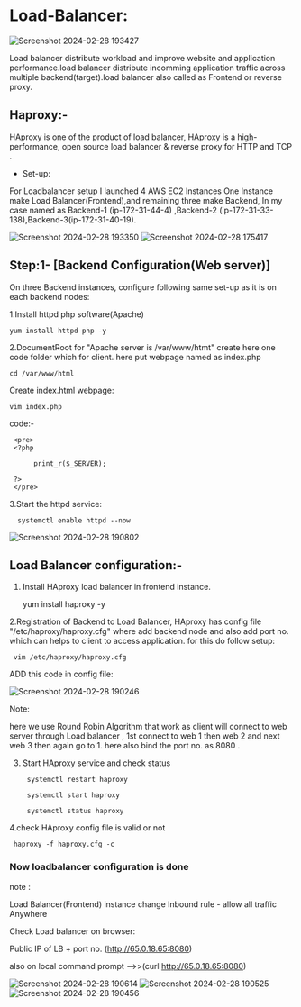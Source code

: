 # Load-Balancer:
![Screenshot 2024-02-28 193427](https://github.com/Pratikshinde55/Load-Balancer/assets/145910708/e31a4593-3fd0-4421-9c51-ec6dc7210730)

Load balancer distribute workload and improve website and application performance.load balancer distribute incomming application traffic across multiple backend(target).load balancer also called as Frontend or 
reverse proxy.

## Haproxy:-
HAproxy is one of the product of load balancer, HAproxy is a high-performance, open source load balancer & reverse proxy for HTTP and TCP .

- Set-up:

For Loadbalancer setup I launched 4 AWS EC2 Instances One Instance make Load Balancer(Frontend),and remaining
three make Backend, In my case named as Backend-1 (ip-172-31-44-4) ,Backend-2 (ip-172-31-33-138),Backend-3(ip-172-31-40-19).

![Screenshot 2024-02-28 193350](https://github.com/Pratikshinde55/Load-Balancer/assets/145910708/61be7c3a-fdf8-4947-a775-1b777215eeab)
![Screenshot 2024-02-28 175417](https://github.com/Pratikshinde55/Load-Balancer/assets/145910708/f56ea353-28d4-46c4-8ef2-4f9c718aa491)

## Step:1- [Backend Configuration(Web server)]
On three Backend instances, configure following same set-up as it is on each backend nodes:
 
 1.Install httpd php software(Apache)

    yum install httpd php -y

 2.DocumentRoot for "Apache server is /var/www/htmt" create here one code folder which for client.
   here put webpage named as index.php

    cd /var/www/html

Create index.html webpage:

    vim index.php

code:-


     <pre>
     <?php

          print_r($_SERVER);

     ?>
     </pre>

 3.Start the httpd service:
      
       
      systemctl enable httpd --now

 ![Screenshot 2024-02-28 190802](https://github.com/Pratikshinde55/Load-Balancer/assets/145910708/fef7e5b7-19ae-4197-abe8-1ee2b83841f0)
 

## Load Balancer configuration:-
  
1. Install HAproxy load balancer in frontend instance.


     yum install haproxy -y

2.Registration of Backend to Load Balancer, HAproxy has config file "/etc/haproxy/haproxy.cfg" where add backend node and also add port no. which can helps to client to access application.
for this do follow setup:


     vim /etc/haproxy/haproxy.cfg
  
 ADD this code in config file:

 ![Screenshot 2024-02-28 190246](https://github.com/Pratikshinde55/Load-Balancer/assets/145910708/5245435a-d02e-45f1-97c5-f3f31ea67999)


Note: 

here we use Round Robin Algorithm that work as client will connect to web server through Load
balancer , 1st connect to web 1 then web 2 and next web 3 then again go to 1.
here also bind the port no. as 8080 .

3. Start HAproxy service and check status

   
        systemctl restart haproxy
   
        systemctl start haproxy

        systemctl status haproxy

4.check HAproxy config file is valid or not

     haproxy -f haproxy.cfg -c



### Now loadbalancer configuration is done

 note :
 
 Load Balancer(Frontend) instance change Inbound rule - allow all traffic Anywhere


Check Load balancer on browser:

  Public IP of LB + port no. (http://65.0.18.65:8080) 
    
  also on local command prompt -->>(curl http://65.0.18.65:8080)

 ![Screenshot 2024-02-28 190614](https://github.com/Pratikshinde55/Load-Balancer/assets/145910708/82e506cb-3d7d-454f-8266-ca222508a16d)
 ![Screenshot 2024-02-28 190525](https://github.com/Pratikshinde55/Load-Balancer/assets/145910708/e9f58322-9a2d-4602-a8b1-370db440bf52)
 ![Screenshot 2024-02-28 190456](https://github.com/Pratikshinde55/Load-Balancer/assets/145910708/085efef9-ce7d-4bd5-9b8d-34fc6aa4632d)


  


    










